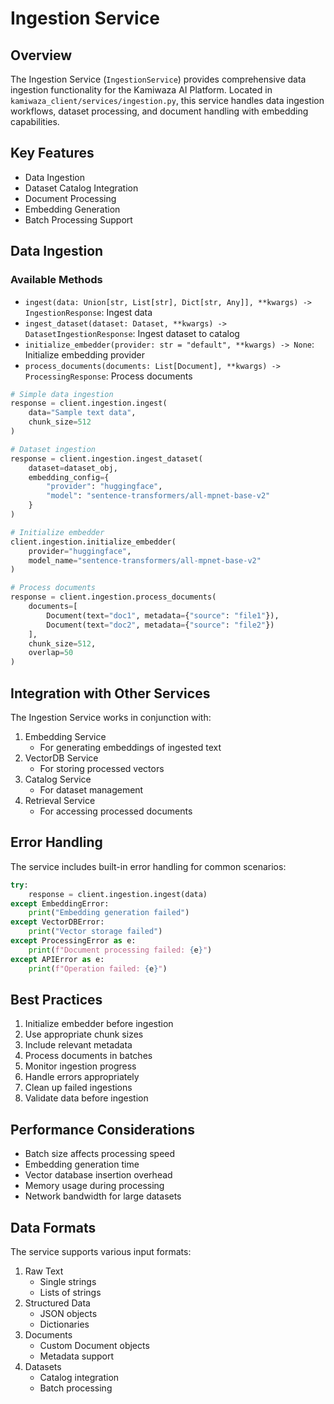 # Ingestion Service

## Overview
The Ingestion Service (`IngestionService`) provides comprehensive data ingestion functionality for the Kamiwaza AI Platform. Located in `kamiwaza_client/services/ingestion.py`, this service handles data ingestion workflows, dataset processing, and document handling with embedding capabilities.

## Key Features
- Data Ingestion
- Dataset Catalog Integration
- Document Processing
- Embedding Generation
- Batch Processing Support

## Data Ingestion

### Available Methods
- `ingest(data: Union[str, List[str], Dict[str, Any]], **kwargs) -> IngestionResponse`: Ingest data
- `ingest_dataset(dataset: Dataset, **kwargs) -> DatasetIngestionResponse`: Ingest dataset to catalog
- `initialize_embedder(provider: str = "default", **kwargs) -> None`: Initialize embedding provider
- `process_documents(documents: List[Document], **kwargs) -> ProcessingResponse`: Process documents

```python
# Simple data ingestion
response = client.ingestion.ingest(
    data="Sample text data",
    chunk_size=512
)

# Dataset ingestion
response = client.ingestion.ingest_dataset(
    dataset=dataset_obj,
    embedding_config={
        "provider": "huggingface",
        "model": "sentence-transformers/all-mpnet-base-v2"
    }
)

# Initialize embedder
client.ingestion.initialize_embedder(
    provider="huggingface",
    model_name="sentence-transformers/all-mpnet-base-v2"
)

# Process documents
response = client.ingestion.process_documents(
    documents=[
        Document(text="doc1", metadata={"source": "file1"}),
        Document(text="doc2", metadata={"source": "file2"})
    ],
    chunk_size=512,
    overlap=50
)
```

## Integration with Other Services
The Ingestion Service works in conjunction with:
1. Embedding Service
   - For generating embeddings of ingested text
2. VectorDB Service
   - For storing processed vectors
3. Catalog Service
   - For dataset management
4. Retrieval Service
   - For accessing processed documents

## Error Handling
The service includes built-in error handling for common scenarios:
```python
try:
    response = client.ingestion.ingest(data)
except EmbeddingError:
    print("Embedding generation failed")
except VectorDBError:
    print("Vector storage failed")
except ProcessingError as e:
    print(f"Document processing failed: {e}")
except APIError as e:
    print(f"Operation failed: {e}")
```

## Best Practices
1. Initialize embedder before ingestion
2. Use appropriate chunk sizes
3. Include relevant metadata
4. Process documents in batches
5. Monitor ingestion progress
6. Handle errors appropriately
7. Clean up failed ingestions
8. Validate data before ingestion

## Performance Considerations
- Batch size affects processing speed
- Embedding generation time
- Vector database insertion overhead
- Memory usage during processing
- Network bandwidth for large datasets

## Data Formats
The service supports various input formats:
1. Raw Text
   - Single strings
   - Lists of strings
2. Structured Data
   - JSON objects
   - Dictionaries
3. Documents
   - Custom Document objects
   - Metadata support
4. Datasets
   - Catalog integration
   - Batch processing
